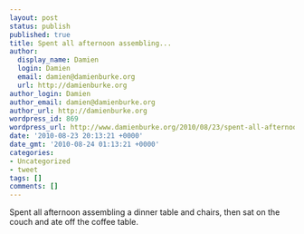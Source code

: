 ```yaml
---
layout: post
status: publish
published: true
title: Spent all afternoon assembling...
author:
  display_name: Damien
  login: Damien
  email: damien@damienburke.org
  url: http://damienburke.org
author_login: Damien
author_email: damien@damienburke.org
author_url: http://damienburke.org
wordpress_id: 869
wordpress_url: http://www.damienburke.org/2010/08/23/spent-all-afternoon-assembling/
date: '2010-08-23 20:13:21 +0000'
date_gmt: '2010-08-24 01:13:21 +0000'
categories:
- Uncategorized
- tweet
tags: []
comments: []
---
```

<p>Spent all afternoon assembling a dinner table and chairs, then sat on the couch and ate off the coffee table.</p>
